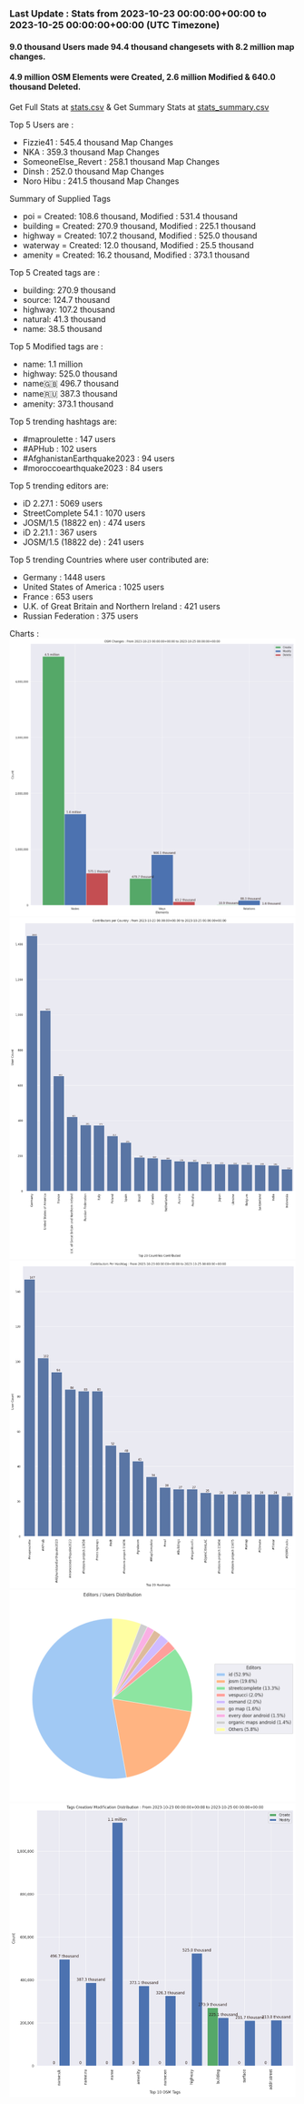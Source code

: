 ### Last Update : Stats from 2023-10-23 00:00:00+00:00 to 2023-10-25 00:00:00+00:00 (UTC Timezone)

#### 9.0 thousand Users made 94.4 thousand changesets with 8.2 million map changes.
#### 4.9 million OSM Elements were Created, 2.6 million Modified & 640.0 thousand Deleted.
Get Full Stats at [stats.csv](/stats/Global/Daily/stats.csv)
 & Get Summary Stats at [stats_summary.csv](/stats/Global/Daily/stats_summary.csv)

Top 5 Users are : 
- Fizzie41 : 545.4 thousand Map Changes
- NKA : 359.3 thousand Map Changes
- SomeoneElse_Revert : 258.1 thousand Map Changes
- Dinsh : 252.0 thousand Map Changes
- Noro Hibu : 241.5 thousand Map Changes

Summary of Supplied Tags
- poi = Created: 108.6 thousand, Modified : 531.4 thousand
- building = Created: 270.9 thousand, Modified : 225.1 thousand
- highway = Created: 107.2 thousand, Modified : 525.0 thousand
- waterway = Created: 12.0 thousand, Modified : 25.5 thousand
- amenity = Created: 16.2 thousand, Modified : 373.1 thousand


Top 5 Created tags are :
- building: 270.9 thousand
- source: 124.7 thousand
- highway: 107.2 thousand
- natural: 41.3 thousand
- name: 38.5 thousand


Top 5 Modified tags are :
- name: 1.1 million
- highway: 525.0 thousand
- name:uk: 496.7 thousand
- name:ru: 387.3 thousand
- amenity: 373.1 thousand


Top 5 trending hashtags are:
- #maproulette : 147 users
- #APHub : 102 users
- #AfghanistanEarthquake2023 : 94 users
- #moroccoearthquake2023 : 84 users


Top 5 trending editors are:
- iD 2.27.1 : 5069 users
- StreetComplete 54.1 : 1070 users
- JOSM/1.5 (18822 en) : 474 users
- iD 2.21.1 : 367 users
- JOSM/1.5 (18822 de) : 241 users


Top 5 trending Countries where user contributed are:
- Germany : 1448 users
- United States of America : 1025 users
- France : 653 users
- U.K. of Great Britain and Northern Ireland : 421 users
- Russian Federation : 375 users


 Charts : 
![Alt text](./stats_osm_changes.png) 
![Alt text](./stats_users_per_country.png) 
![Alt text](./stats_users_per_hashtag.png) 
![Alt text](./stats_editors_pie_chart.png) 
![Alt text](./stats_tags.png) 
